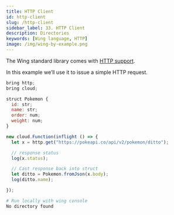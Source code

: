 ```yaml
---
title: HTTP Client
id: http-client
slug: /http-client
sidebar_label: 33. HTTP Client
description: Directories
keywords: [Wing language, HTTP]
image: /img/wing-by-example.png
---
```


The Wing standard library comes with [HTTP support](/docs/api/standard-library/http/api-reference).

In this example we’ll use it to issue a simple HTTP request.

```js playground example title="main.w"
bring http;
bring cloud;

struct Pokemon {
  id: str;
  name: str;
  order: num;
  weight: num;
}

new cloud.Function(inflight () => {
  let x = http.get("https://pokeapi.co/api/v2/pokemon/ditto");

  // response status
  log(x.status);

  // Cast response back into struct
  let ditto = Pokemon.fromJson(x.body);
  log(ditto.name);

});
```

```bash title="Wing console output"
# Run locally with wing console
No directory found
```




